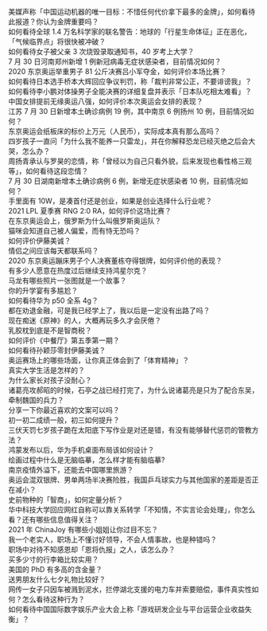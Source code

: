 美媒声称「中国运动机器的唯一目标：不惜任何代价拿下最多的金牌」，如何看待此报道？你认为金牌重要吗？  
如何看待全球 1.4 万名科学家的联名警告：地球的「行星生命体征」正在恶化，「气候临界点」将很快被冲破？  
如何看待女子被父亲 3 次烧毁录取通知书，40 岁考上大学？  
7 月 30 日河南郑州新增 1 例新冠病毒无症状感染者，目前情况如何？  
2020 东京奥运举重男子 81 公斤决赛吕小军夺金，如何评价本场比赛？  
如何看待日本选手桥本大辉回应争议判罚，称「裁判非常公正，不要诽谤我」？  
如何看待李小鹏对体操男子全能决赛的详细复盘并表示「日本队吃相太难看」？  
中国女排提前无缘奥运八强，如何评价本次奥运会女排的表现？  
江苏 7 月 30 日新增本土确诊病例 19 例，其中南京 6 例扬州 10 例，目前情况如何？  
东京奥运会纸板床的标价上万元（人民币），实际成本真有那么高吗？  
四岁孩子一直问「为什么我不能养一只雷龙」，并在你解释恐龙已经灭绝之后会大哭，怎么办？  
周扬青承认与罗昊的恋情，称「曾经以为自己只看外貌，后来发现也看性格三观等」，如何看待这段恋情？  
7 月 30 日湖南新增本土确诊病例 6 例，新增无症状感染者 10 例，目前情况如何？  
手里面有 10W，是凑首付还是创业，如果是创业选择什么行业呢？  
2021 LPL 夏季赛 RNG 2:0 RA，如何评价这场比赛？  
在东京奥运会上，俄罗斯为什么叫俄罗斯奥运队？  
猫咪会知道自己被人偏爱，而有恃无恐吗？  
如何评价伊藤美诚？  
情侣之间应该每天都联系吗？  
2020 东京奥运蹦床男子个人决赛董栋夺得银牌，如何评价他的表现？  
有多少人愿意在热度过后继续支持鸿星尔克？  
马龙有哪些照片一张图就是一个故事？  
你的升学宴有多尴尬？  
如何看待华为 p50 全系 4g？  
都在劝退金融，可是我已经学上了，我以后是一定没有出路了吗？  
现在痴迷《原神》的人，大概再玩多久才会厌倦？  
乳胶枕到底是不是智商税？  
如何评价《中餐厅》第五季第一期？  
如何看待孙颖莎零封伊藤美诚？  
奥运赛场上的哪些场面，让你真正体会到了「体育精神」？  
真实大学生活是怎样的？  
为什么家长对孩子没耐心？  
诸葛亮攻郝昭的时候，石亭之战已经打完了，为什么说诸葛亮是只为了配合东吴，牵制魏国的兵力？  
分享一下你最近喜欢的文案可以吗？  
初一初二成绩一般，初三如何提升？  
三伏天罚七岁孩子跪在太阳底下写作业是对还是错，有没有能够替代惩罚的管教方法？  
鸿蒙发布以后，华为手机桌面布局该如何设计？  
绘画过程中什么是无脑临摹，怎么样才能有脑临摹?  
南京疫情外溢下，还能去中国哪里旅游？  
奥运会混双银牌、男单两场半决赛险胜，我国乒乓球实力与其他国家的差距是否正在减小？  
史前物种的「智商」，如何定量分析？  
华中科技大学回应网红自称可以靠关系转学「不知情，不实言论会处理」，你怎么看？还有哪些信息值得关注？  
2021 年 ChinaJoy 有哪些小姐姐让你过目不忘？  
我一个老实人，职场上不懂讨好领导，不会人情事故，也是种错吗？  
职场中对待不知感恩却「恩将仇报」之人，该怎么办？  
买多少寸的行李箱比较实用？  
美国的 PhD 有多高的含金量？  
送男朋友什么七夕礼物比较好？  
网传一女子只因车被溅到泥水，拦停湖北支援的电力车并索要赔偿，事件真实性如何？怎么看待这种行为？  
如何看待中国国际数字娱乐产业大会上称「游戏研发企业与平台运营企业收益失衡」？  
